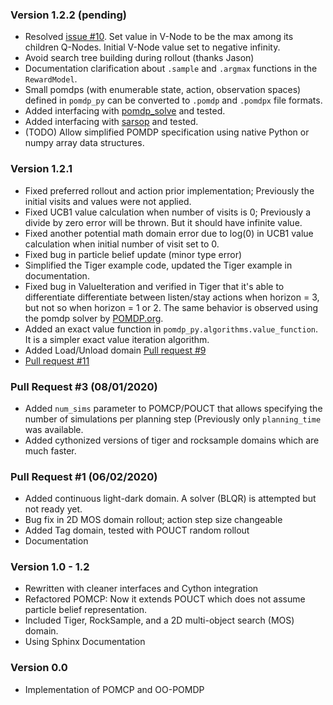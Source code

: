 ### Version 1.2.2 (pending)
* Resolved [issue #10](https://github.com/h2r/pomdp-py/issues/10).
  Set value in V-Node to be the max among its children Q-Nodes.
  Initial V-Node value set to negative infinity.
* Avoid search tree building during rollout (thanks Jason)
* Documentation clarification about `.sample` and `.argmax` functions in the `RewardModel`.
* Small pomdps (with enumerable state, action, observation spaces)
  defined in `pomdp_py` can be converted to `.pomdp` and `.pomdpx` file formats.
* Added interfacing with [pomdp_solve](https://www.pomdp.org/code/) and tested.
* Added interfacing with [sarsop](https://github.com/AdaCompNUS/sarsop) and tested.
* (TODO) Allow simplified POMDP specification using native Python or numpy array data structures.


### Version 1.2.1

* Fixed preferred rollout and action prior implementation; Previously the initial visits and values were not applied.
* Fixed UCB1 value calculation when number of visits is 0; Previously a divide by zero error will be thrown. But it should have infinite value.
* Fixed another potential math domain error due to log(0) in UCB1 value calculation when initial number of visit set to 0.
* Fixed bug in particle belief update (minor type error)
* Simplified the Tiger example code, updated the Tiger example in documentation.
* Fixed bug in ValueIteration and verified in Tiger that it's able to
  differentiate differentiate between listen/stay actions when horizon = 3, but
  not so when horizon = 1 or 2. The same behavior is observed using the pomdp
  solver by [POMDP.org](https://www.pomdp.org/code/index.html).
* Added an exact value function in `pomdp_py.algorithms.value_function`. It is a simpler exact value iteration algorithm.
* Added Load/Unload domain [Pull request #9](https://github.com/h2r/pomdp-py/pull/9)
* [Pull request #11](https://github.com/h2r/pomdp-py/pull/11)

### Pull Request #3 (08/01/2020)

* Added `num_sims` parameter to POMCP/POUCT that allows specifying the number of simulations per planning step (Previously only `planning_time` was available.
* Added cythonized versions of tiger and rocksample domains which are much faster.

### Pull Request #1 (06/02/2020)

* Added continuous light-dark domain. A solver (BLQR) is attempted but not ready yet.
* Bug fix in 2D MOS domain rollout; action step size changeable
* Added Tag domain, tested with POUCT random rollout
* Documentation


### Version 1.0 - 1.2

* Rewritten with cleaner interfaces and Cython integration
* Refactored POMCP: Now it extends POUCT which does not assume particle belief representation.
* Included Tiger, RockSample, and a 2D multi-object search (MOS) domain.
* Using Sphinx Documentation


### Version 0.0

* Implementation of POMCP and OO-POMDP
